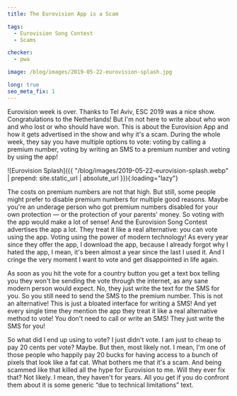 ```yaml
---
title: The Eurovision App is a Scam

tags:
  - Eurovision Song Contest
  - Scams

checker:
  - pwa

image: /blog/images/2019-05-22-eurovision-splash.jpg

long: true
seo_meta_fix: 1
---
```

Eurovision week is over.
Thanks to Tel Aviv, ESC 2019 was a nice show.
Congratulations to the Netherlands!
But I'm not here to write about who won and who lost or who should have won.
This is about the Eurovision App and how it gets advertised in the show and why it's a scam.
During the whole week, they say you have multiple options to vote: voting by calling a premium number, voting by writing an SMS to a premium number and voting by using the app!
<!--more-->

![Eurovision Splash]({{ "/blog/images/2019-05-22-eurovision-splash.webp" | prepend: site.static_url | absolute_url }}){:loading="lazy"}

The costs on premium numbers are not that high.
But still, some people might prefer to disable premium numbers for multiple good reasons.
Maybe you're an underage person who got premium numbers disabled for your own protection — or the protection of your parents' money.
So voting with the app would make a lot of sense!
And the Eurovision Song Contest advertises the app a lot.
They treat it like a real alternative: you can vote using the app.
Voting using the power of modern technology!
As every year since they offer the app, I download the app, because I already forgot why I hated the app, I mean, it's been almost a year since the last I used it.
And I cringe the very moment I want to vote and get disappointed in life again.

As soon as you hit the vote for a country button you get a text box telling you they won't be sending the vote through the internet, as any sane modern person would expect.
No, they just write the text for the SMS for you.
So you still need to send the SMS to the premium number.
This is not an alternative!
This is just a bloated interface for writing a SMS!
And yet every single time they mention the app they treat it like a real alternative method to vote!
You don't need to call or write an SMS!
They just write the SMS for you!

So what did I end up using to vote?
I just didn't vote.
I am just to cheap to pay 20 cents per vote?
Maybe.
But then, most likely not.
I mean, I'm one of those people who happily pay 20 bucks for having access to a bunch of pixels that look like a fat cat.
What bothers me that it's a scam.
And being scammed like that killed all the hype for Eurovision to me.
Will they ever fix that?
Not likely.
I mean, they haven't for years.
All you get if you do confront them about it is some generic “due to technical limitations” text.
